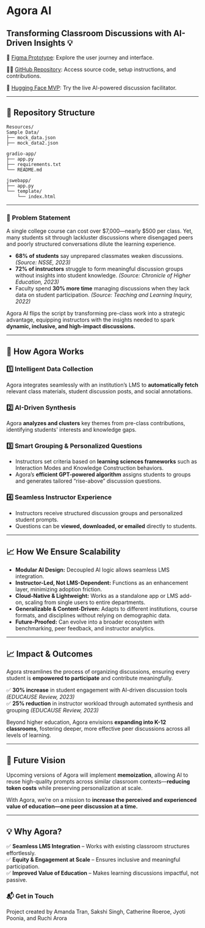 # Agora AI

## Transforming Classroom Discussions with AI-Driven Insights 💡

🎨 [Figma Prototype](https://www.figma.com/proto/jYAMaj5fVcTpi8QHVjkuc8/Hackathon?node-id=5-2&t=6fuIEuokW3RAtcZp-1&scaling=scale-down&content-scaling=fixed&page-id=0%3A1&starting-point-node-id=5%3A2): Explore the user journey and interface.

🧑‍💻 [GitHub Repository](https://github.com/mandachan-727/AgoraAI): Access source code, setup instructions, and contributions.

🤖 [Hugging Face MVP](https://huggingface.co/spaces/mandachan72/AgoraWAIAI25/): Try the live AI-powered discussion facilitator.

---

## 📂 Repository Structure
```
Resources/
Sample Data/
├── mock_data.json
├── mock_data2.json

gradio-app/
├── app.py
├── requirements.txt
└── README.md

jswebapp/
├── app.py
└── template/
    └── index.html
```
---

### 🚀 Problem Statement
A single college course can cost over $7,000—nearly $500 per class. Yet, many students sit through lackluster discussions where disengaged peers and poorly structured conversations dilute the learning experience. 

- **68% of students** say unprepared classmates weaken discussions. *(Source: NSSE, 2023)*  
- **72% of instructors** struggle to form meaningful discussion groups without insights into student knowledge. *(Source: Chronicle of Higher Education, 2023)*  
- Faculty spend **30% more time** managing discussions when they lack data on student participation. *(Source: Teaching and Learning Inquiry, 2022)*  

Agora AI flips the script by transforming pre-class work into a strategic advantage, equipping instructors with the insights needed to spark **dynamic, inclusive, and high-impact discussions.**

---

## 🎯 How Agora Works

### 1️⃣ Intelligent Data Collection
Agora integrates seamlessly with an institution’s LMS to **automatically fetch** relevant class materials, student discussion posts, and social annotations.

### 2️⃣ AI-Driven Synthesis
Agora **analyzes and clusters** key themes from pre-class contributions, identifying students' interests and knowledge gaps. 

### 3️⃣ Smart Grouping & Personalized Questions
- Instructors set criteria based on **learning sciences frameworks** such as Interaction Modes and Knowledge Construction behaviors.
- Agora’s **efficient GPT-powered algorithm** assigns students to groups and generates tailored “rise-above” discussion questions.

### 4️⃣ Seamless Instructor Experience
- Instructors receive structured discussion groups and personalized student prompts.
- Questions can be **viewed, downloaded, or emailed** directly to students.

---

## 📈 How We Ensure Scalability
- **Modular AI Design:** Decoupled AI logic allows seamless LMS integration.
- **Instructor-Led, Not LMS-Dependent:** Functions as an enhancement layer, minimizing adoption friction.
- **Cloud-Native & Lightweight:** Works as a standalone app or LMS add-on, scaling from single users to entire departments.
- **Generalizable & Content-Driven:** Adapts to different institutions, course formats, and disciplines without relying on demographic data.
- **Future-Proofed:** Can evolve into a broader ecosystem with benchmarking, peer feedback, and instructor analytics.

---

## 📈 Impact & Outcomes
Agora streamlines the process of organizing discussions, ensuring every student is **empowered to participate** and contribute meaningfully. 

✅ **30% increase** in student engagement with AI-driven discussion tools *(EDUCAUSE Review, 2023)*  
✅ **25% reduction** in instructor workload through automated synthesis and grouping *(EDUCAUSE Review, 2023)*  

Beyond higher education, Agora envisions **expanding into K-12 classrooms**, fostering deeper, more effective peer discussions across all levels of learning.

---

## 🔮 Future Vision
Upcoming versions of Agora will implement **memoization**, allowing AI to reuse high-quality prompts across similar classroom contexts—**reducing token costs** while preserving personalization at scale.

With Agora, we’re on a mission to **increase the perceived and experienced value of education—one peer discussion at a time.**

---

## 💡 Why Agora?
✅ **Seamless LMS Integration** – Works with existing classroom structures effortlessly.  
✅ **Equity & Engagement at Scale** – Ensures inclusive and meaningful participation.  
✅ **Improved Value of Education** – Makes learning discussions impactful, not passive.  

### 📬 Get in Touch
Project created by Amanda Tran, Sakshi Singh, Catherine Roeroe, Jyoti Poonia, and Ruchi Arora
